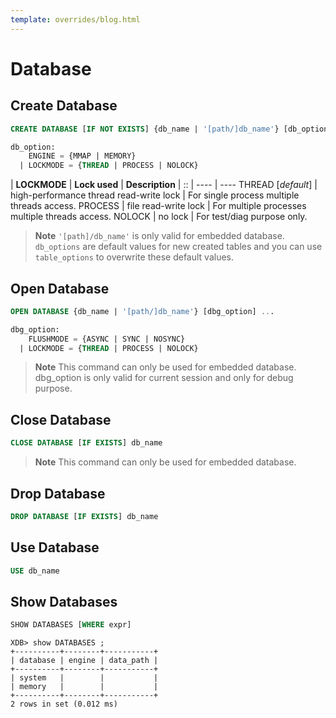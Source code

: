 ```yaml
---
template: overrides/blog.html
---
```


# Database

## Create Database

```sql
CREATE DATABASE [IF NOT EXISTS] {db_name | '[path/]db_name'} [db_option] ...

db_option:
    ENGINE = {MMAP | MEMORY}
  | LOCKMODE = {THREAD | PROCESS | NOLOCK}
```

<!--
  | FLUSHMODE = {ASYNC | SYNC | NOSYNC}
  | ROWLOCK = {0 | 1}
  | MVCC = {0 | 1}
-->

|  **LOCKMODE**    	|  **Lock used**     						| **Description** |
  ::               	| ----               						| ----
THREAD [*default*]	| high-performance thread read-write lock   | For single process multiple threads access.
PROCESS    			| file read-write lock                      | For multiple processes multiple threads access.
NOLOCK    			| no lock                      				| For test/diag purpose only.

> **Note**
> `'[path]/db_name'` is only valid for embedded database.
> `db_options` are default values for new created tables and you can use `table_options` to overwrite these default values.

## Open Database

```sql
OPEN DATABASE {db_name | '[path/]db_name'} [dbg_option] ...

dbg_option:
    FLUSHMODE = {ASYNC | SYNC | NOSYNC}
  | LOCKMODE = {THREAD | PROCESS | NOLOCK}
```

> **Note**
> This command can only be used for embedded database. 
> dbg_option is only valid for current session and only for debug purpose.


<!--
## Modify Database

```sql
ALTER DATABASE db_name alter_option ...

alter_option: {
    READONLY = {0 | 1}
  | FLUSHMODE = {ASYNC | SYNC | NOSYNC}
  | LOCKMODE = {THREAD | PROCESS | NOLOCK}
  | ROWLOCK = {0 | 1}
  | MVCC = {0 | 1}
}
```

> **Note**
> `LOCKMODE` `ROWLOCK` `MVCC` won't change existing tables and will be valid for new created tables.
-->

## Close Database

```sql
CLOSE DATABASE [IF EXISTS] db_name
```

> **Note**
> This command can only be used for embedded database. 

## Drop Database

```sql
DROP DATABASE [IF EXISTS] db_name
```

## Use Database

```sql
USE db_name
```

## Show Databases

```sql
SHOW DATABASES [WHERE expr]
```

```
XDB> show DATABASES ;
+----------+--------+-----------+
| database | engine | data_path |
+----------+--------+-----------+
| system   |        |           |
| memory   |        |           |
+----------+--------+-----------+
2 rows in set (0.012 ms)
```

<!--
## Show Create Database

```sql
SHOW CREATE DATABASE db_name
```
-->
